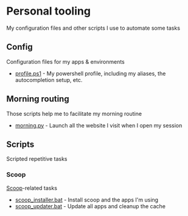 # Personal tooling

My configuration files and other scripts I use to automate some tasks

## Config

Configuration files for my apps & environments

- [profile.ps1](./config/profile.ps1) - My powershell profile, including my aliases, the autocompletion setup, etc.

## Morning routing

Those scripts help me to facilitate my morning routine

- [morning.py](./morning-routine/morning.py) - Launch all the website I visit when I open my session

## Scripts

Scripted repetitive tasks

### Scoop

[Scoop](https://scoop.sh/)-related tasks

- [scoop_installer.bat](./scripts/scoop/scoop_updater.bat) - Install scoop and the apps I'm using
- [scoop_updater.bat](./scripts/scoop/scoop_updater.bat) - Update all apps and cleanup the cache
